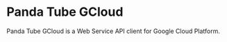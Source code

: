 Panda Tube GCloud
============================

Panda Tube GCloud is a Web Service API client for Google Cloud Platform.

